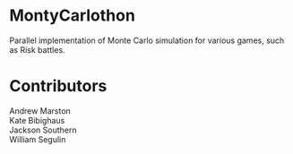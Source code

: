 # MontyCarlothon
Parallel implementation of Monte Carlo simulation for various games, such as Risk battles.
# Contributors
Andrew Marston \
Kate Bibighaus \
Jackson Southern \
William Segulin
